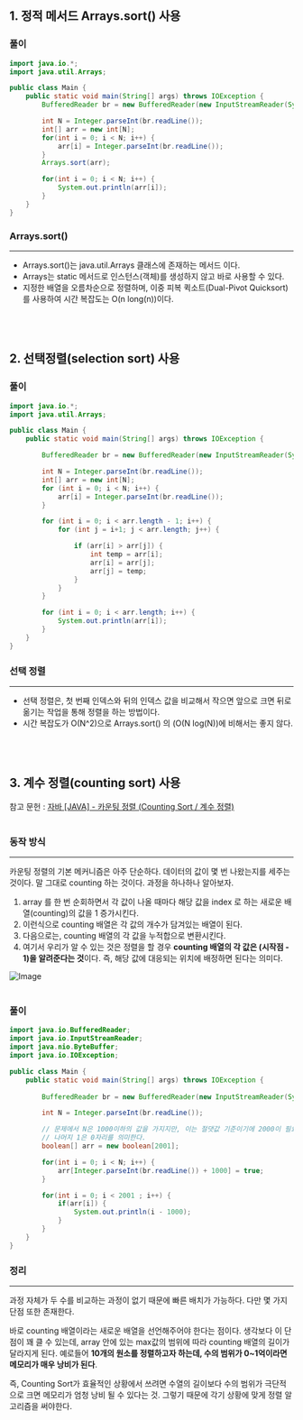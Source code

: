 ## 1. 정적 메서드 Arrays.sort() 사용

### 풀이

```java
import java.io.*;
import java.util.Arrays;

public class Main {
    public static void main(String[] args) throws IOException {
        BufferedReader br = new BufferedReader(new InputStreamReader(System.in));

        int N = Integer.parseInt(br.readLine());
        int[] arr = new int[N];
        for(int i = 0; i < N; i++) {
            arr[i] = Integer.parseInt(br.readLine());
        }
        Arrays.sort(arr);

        for(int i = 0; i < N; i++) {
            System.out.println(arr[i]);
        }
    }
}
```

### Arrays.sort()

---

- Arrays.sort()는 java.util.Arrays 클래스에 존재하는 메서드 이다.
- Arrays는 static 메서드로 인스턴스(객체)를 생성하지 않고 바로 사용할 수 있다.
- 지정한 배열을 오름차순으로 정렬하며, 이중 피복 퀵소트(Dual-Pivot Quicksort)를 사용하여 시간 복잡도는 O(n long(n))이다.
<br></br><br></br>
## 2. 선택정렬(selection sort) 사용

### 풀이

```java
import java.io.*;
import java.util.Arrays;

public class Main {
    public static void main(String[] args) throws IOException {

        BufferedReader br = new BufferedReader(new InputStreamReader(System.in));

        int N = Integer.parseInt(br.readLine());
        int[] arr = new int[N];
        for (int i = 0; i < N; i++) {
            arr[i] = Integer.parseInt(br.readLine());
        }

        for (int i = 0; i < arr.length - 1; i++) {
            for (int j = i+1; j < arr.length; j++) {

                if (arr[i] > arr[j]) {
                    int temp = arr[i];
                    arr[i] = arr[j];
                    arr[j] = temp;
                }
            }
        }

        for (int i = 0; i < arr.length; i++) {
            System.out.println(arr[i]);
        }
    }
}
```

### 선택 정렬

---

- 선택 정렬은, 첫 번째 인덱스와 뒤의 인덱스 값을 비교해서 작으면 앞으로 크면 뒤로 옮기는 작업을 통해 정렬을 하는 방법이다.
- 시간 복잡도가 O(N^2)으로 Arrays.sort() 의 (O(N log(N))에 비해서는 좋지 않다.
<br></br><br></br>

## 3. 계수 정렬(counting sort) 사용

참고 문헌 :   [자바 [JAVA] - 카운팅 정렬 (Counting Sort / 계수 정렬)](https://st-lab.tistory.com/104)
<br></br>

### 동작 방식

---

카운팅 정렬의 기본 메커니즘은 아주 단순하다. 데이터의 값이 몇 번 나왔는지를 세주는 것이다. 말 그대로 counting 하는 것이다. 과정을 하나하나 알아보자.

1. array 를 한 번 순회하면서 각 값이 나올 때마다 해당 값을 index 로 하는 새로운 배열(counting)의 값을 1 증가시킨다.
2. 이런식으로 counting 배열은 각 값의 개수가 담겨있는 배열이 된다.
3. 다음으로는, counting 배열의 각 값을 누적합으로 변환시킨다.
4. 여기서 우리가 알 수 있는 것은 정렬을 할 경우 **counting 배열의 각 값은 (시작점 - 1)을 알려준다는 것**이다.  즉, 해당 값에 대응되는 위치에 배정하면 된다는 의미다.

![Image](https://github.com/user-attachments/assets/ab314b93-e05d-4db6-8625-cf806d31781d)
<br></br>
### 풀이

```java
import java.io.BufferedReader;
import java.io.InputStreamReader;
import java.nio.ByteBuffer;
import java.io.IOException;

public class Main {
    public static void main(String[] args) throws IOException {
        
        BufferedReader br = new BufferedReader(new InputStreamReader(System.in));

        int N = Integer.parseInt(br.readLine());

        // 문제에서 N은 1000이하의 값을 가지지만, 이는 절댓값 기준이기에 2000이 필요하다.
        // 나머지 1은 0자리를 의미한다.
        boolean[] arr = new boolean[2001];

        for(int i = 0; i < N; i++) {
            arr[Integer.parseInt(br.readLine()) + 1000] = true;
        }

        for(int i = 0; i < 2001 ; i++) {
            if(arr[i]) {
                System.out.println(i - 1000);
            }
        }
    }
}
```

### 정리

---

과정 자체가 두 수를 비교하는 과정이 없기 때문에 빠른 배치가 가능하다. 다만 몇 가지 단점 또한 존재한다.

바로 counting 배열이라는 새로운 배열을 선언해주어야 한다는 점이다. 생각보다 이 단점이 꽤 클 수 있는데, array 안에 있는 max값의 범위에 따라 counting 배열의 길이가 달라지게 된다. 예로들어 **10개의 원소를 정렬하고자 하는데, 수의 범위가 0~1억이라면 메모리가 매우 낭비가 된다**.

즉, Counting Sort가 효율적인 상황에서 쓰려면 수열의 길이보다 수의 범위가 극단적으로 크면 메모리가 엄청 낭비 될 수 있다는 것. 그렇기 때문에 각기 상황에 맞게 정렬 알고리즘을 써야한다.